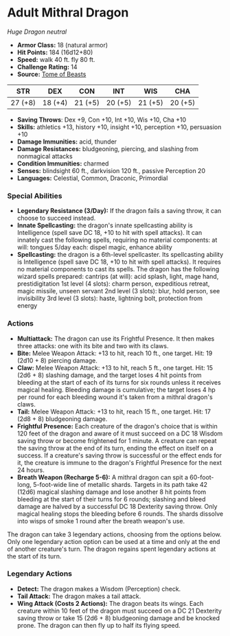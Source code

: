 # Adult Mithral Dragon

*Huge* *Dragon* *neutral*

- **Armor Class:** 18 (natural armor)
- **Hit Points:** 184 (16d12+80)
- **Speed:** walk 40 ft. fly 80 ft.
- **Challenge Rating:** 14
- **Source:** [Tome of Beasts](https://koboldpress.com/kpstore/product/tome-of-beasts-for-5th-edition-print/)

| STR | DEX | CON | INT | WIS | CHA |
| --- | --- | --- | --- | --- | --- |
| 27 (+8) | 18 (+4) | 21 (+5) | 20 (+5) | 21 (+5) | 20 (+5) |

- **Saving Throws**: Dex +9, Con +10, Int +10, Wis +10, Cha +10
- **Skills:** athletics +13, history +10, insight +10, perception +10, persuasion +10
- **Damage Immunities:** acid, thunder
- **Damage Resistances:** bludgeoning, piercing, and slashing from nonmagical attacks
- **Condition Immunities:** charmed
- **Senses:** blindsight 60 ft., darkvision 120 ft., passive Perception 20
- **Languages:** Celestial, Common, Draconic, Primordial
### Special Abilities
- **Legendary Resistance (3/Day):** If the dragon fails a saving throw, it can choose to succeed instead.
- **Innate Spellcasting:** the dragon's innate spellcasting ability is Intelligence (spell save DC 18, +10 to hit with spell attacks). It can innately cast the following spells, requiring no material components:  at will: tongues  5/day each: dispel magic, enhance ability
- **Spellcasting:** the dragon is a 6th-level spellcaster. Its spellcasting ability is Intelligence (spell save DC 18, +10 to hit with spell attacks). It requires no material components to cast its spells. The dragon has the following wizard spells prepared:  cantrips (at will): acid splash, light, mage hand, prestidigitation  1st level (4 slots): charm person, expeditious retreat, magic missile, unseen servant  2nd level (3 slots): blur, hold person, see invisibility  3rd level (3 slots): haste, lightning bolt, protection from energy
### Actions
- **Multiattack:** The dragon can use its Frightful Presence. It then makes three attacks: one with its bite and two with its claws.
- **Bite:** Melee Weapon Attack: +13 to hit, reach 10 ft., one target. Hit: 19 (2d10 + 8) piercing damage.
- **Claw:** Melee Weapon Attack: +13 to hit, reach 5 ft., one target. Hit: 15 (2d6 + 8) slashing damage, and the target loses 4 hit points from bleeding at the start of each of its turns for six rounds unless it receives magical healing. Bleeding damage is cumulative; the target loses 4 hp per round for each bleeding wound it's taken from a mithral dragon's claws.
- **Tail:** Melee Weapon Attack: +13 to hit, reach 15 ft., one target. Hit: 17 (2d8 + 8) bludgeoning damage.
- **Frightful Presence:** Each creature of the dragon's choice that is within 120 feet of the dragon and aware of it must succeed on a DC 18 Wisdom saving throw or become frightened for 1 minute. A creature can repeat the saving throw at the end of its turn, ending the effect on itself on a success. If a creature's saving throw is successful or the effect ends for it, the creature is immune to the dragon's Frightful Presence for the next 24 hours.
- **Breath Weapon (Recharge 5-6):** A mithral dragon can spit a 60-foot-long, 5-foot-wide line of metallic shards. Targets in its path take 42 (12d6) magical slashing damage and lose another 8 hit points from bleeding at the start of their turns for 6 rounds; slashing and bleed damage are halved by a successful DC 18 Dexterity saving throw. Only magical healing stops the bleeding before 6 rounds. The shards dissolve into wisps of smoke 1 round after the breath weapon's use.

The dragon can take 3 legendary actions, choosing from the options below. Only one legendary action option can be used at a time and only at the end of another creature's turn. The dragon regains spent legendary actions at the start of its turn.
### Legendary Actions
- **Detect:** The dragon makes a Wisdom (Perception) check.
- **Tail Attack:** The dragon makes a tail attack.
- **Wing Attack (Costs 2 Actions):** The dragon beats its wings. Each creature within 10 feet of the dragon must succeed on a DC 21 Dexterity saving throw or take 15 (2d6 + 8) bludgeoning damage and be knocked prone. The dragon can then fly up to half its flying speed.
